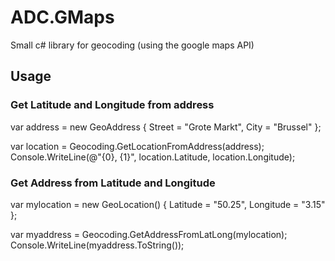 # ADC.GMaps


Small c# library for geocoding (using the google maps API)

## Usage
### Get Latitude and Longitude from address

var address = new GeoAddress
{
    Street = "Grote Markt",
    City = "Brussel"
};

var location = Geocoding.GetLocationFromAddress(address);
Console.WriteLine(@"{0}, {1}", location.Latitude, location.Longitude);

### Get Address from Latitude and Longitude
var mylocation = new GeoLocation()
{
   Latitude = "50.25",
   Longitude = "3.15"
};

var myaddress = Geocoding.GetAddressFromLatLong(mylocation);
Console.WriteLine(myaddress.ToString());


